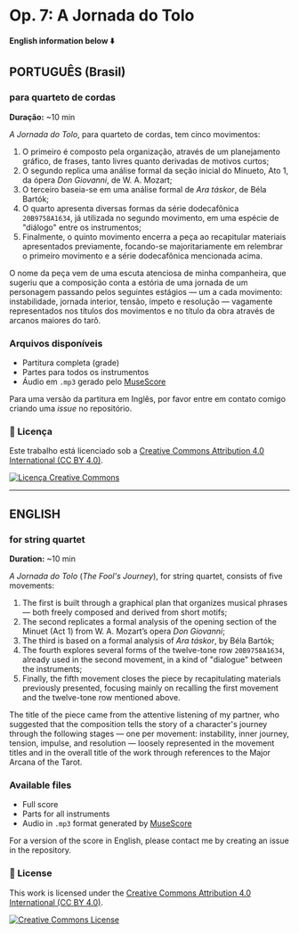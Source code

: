 # Op. 7: A Jornada do Tolo

**English information below ⬇️**

## PORTUGUÊS (Brasil)

### para quarteto de cordas  
**Duração:** ~10 min

*A Jornada do Tolo*, para quarteto de cordas, tem cinco movimentos:  

1. O primeiro é composto pela organização, através de um planejamento gráfico, de frases, tanto livres quanto derivadas de motivos curtos;  
2. O segundo replica uma análise formal da seção inicial do Minueto, Ato 1, da ópera *Don Giovanni*, de W. A. Mozart;  
3. O terceiro baseia-se em uma análise formal de *Ara táskor*, de Béla Bartók;  
4. O quarto apresenta diversas formas da série dodecafônica `20B9758A1634`, já utilizada no segundo movimento, em uma espécie de "diálogo" entre os instrumentos;  
5. Finalmente, o quinto movimento encerra a peça ao recapitular materiais apresentados previamente, focando-se majoritariamente em relembrar o primeiro movimento e a série dodecafônica mencionada acima.

O nome da peça vem de uma escuta atenciosa de minha companheira, que sugeriu que a composição conta a estória de uma jornada de um personagem passando pelos seguintes estágios — um a cada movimento: instabilidade, jornada interior, tensão, ímpeto e resolução — vagamente representados nos títulos dos movimentos e no título da obra através de arcanos maiores do tarô.

### Arquivos disponíveis
* Partitura completa (grade)
* Partes para todos os instrumentos
* Áudio em `.mp3` gerado pelo [MuseScore](https://musescore.org/)

Para uma versão da partitura em Inglês, por favor entre em contato comigo criando uma *issue* no repositório.

### 📄 Licença

Este trabalho está licenciado sob a [Creative Commons Attribution 4.0 International (CC BY 4.0)](https://creativecommons.org/licenses/by/4.0/deed.pt_BR).

[![Licença Creative Commons](https://licensebuttons.net/l/by/4.0/88x31.png)](https://creativecommons.org/licenses/by/4.0/)

---

## ENGLISH

### for string quartet  
**Duration:** ~10 min

*A Jornada do Tolo* (*The Fool's Journey*), for string quartet, consists of five movements:

1. The first is built through a graphical plan that organizes musical phrases — both freely composed and derived from short motifs;  
2. The second replicates a formal analysis of the opening section of the Minuet (Act 1) from W. A. Mozart’s opera *Don Giovanni*;  
3. The third is based on a formal analysis of *Ara táskor*, by Béla Bartók;  
4. The fourth explores several forms of the twelve-tone row `20B9758A1634`, already used in the second movement, in a kind of "dialogue" between the instruments;  
5. Finally, the fifth movement closes the piece by recapitulating materials previously presented, focusing mainly on recalling the first movement and the twelve-tone row mentioned above.

The title of the piece came from the attentive listening of my partner, who suggested that the composition tells the story of a character's journey through the following stages — one per movement: instability, inner journey, tension, impulse, and resolution — loosely represented in the movement titles and in the overall title of the work through references to the Major Arcana of the Tarot.

### Available files
* Full score
* Parts for all instruments
* Audio in `.mp3` format generated by [MuseScore](https://musescore.org/)

For a version of the score in English, please contact me by creating an issue in the repository.

### 📄 License

This work is licensed under the [Creative Commons Attribution 4.0 International (CC BY 4.0)](https://creativecommons.org/licenses/by/4.0/).

[![Creative Commons License](https://licensebuttons.net/l/by/4.0/88x31.png)](https://creativecommons.org/licenses/by/4.0/)
